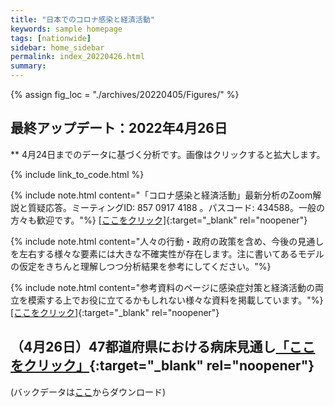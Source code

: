 ```yaml
---
title: "日本でのコロナ感染と経済活動"
keywords: sample homepage
tags: [nationwide]
sidebar: home_sidebar
permalink: index_20220426.html
summary:
---
```


{% assign fig_loc = "./archives/20220405/Figures/" %}

## 最終アップデート：2022年4月26日
** 4月24日までのデータに基づく分析です。画像はクリックすると拡大します。

{% include link_to_code.html %}

{% include note.html content="「コロナ感染と経済活動」最新分析のZoom解説と質疑応答。ミーティングID: 857 0917 4188 。パスコード: 434588。一般の方々も歓迎です。"%}
[[ここをクリック]](https://u-tokyo-ac-jp.zoom.us/j/85709174188?pwd=cm5pTjJ0ZU9nelpWUkU3N2tyOGZLZz09){:target="_blank" rel="noopener"}

{% include note.html content="人々の行動・政府の政策を含め、今後の見通しを左右する様々な要素には大きな不確実性が存在します。注に書いてあるモデルの仮定をきちんと理解しつつ分析結果を参考にしてください。"%}

{% include note.html content="参考資料のページに感染症対策と経済活動の両立を模索する上でお役に立てるかもしれない様々な資料を掲載しています。"%}
[[ここをクリック]](https://covid19outputjapan.github.io/JP/resources.html){:target="_blank" rel="noopener"}

## （4月26日）47都道府県における病床見通し[「ここをクリック」](./files/NakataOkamoto_Outlook_20220426.pdf){:target="_blank" rel="noopener"}

(バックデータは[ここ](./files/47Outlook_backdata_0425.xlsx)からダウンロード)






